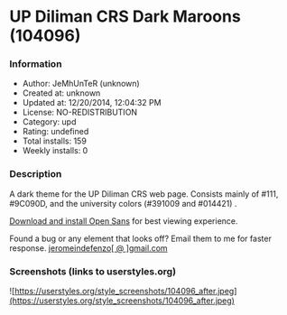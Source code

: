 # UP Diliman CRS Dark Maroons (104096)

### Information
- Author: JeMhUnTeR (unknown)
- Created at: unknown
- Updated at: 12/20/2014, 12:04:32 PM
- License: NO-REDISTRIBUTION
- Category: upd
- Rating: undefined
- Total installs: 159
- Weekly installs: 0


### Description
A dark theme for the UP Diliman CRS web page. Consists mainly of #111, #9C090D, and the university colors (#391009 and #014421) .

<a href="http://www.fontsquirrel.com/fonts/open-sans">Download and install Open Sans</a> for best viewing experience.

Found a bug or any element that looks off? Email them to me for faster response.
<a href="mailto:jeromeindefenzo@gmail.com?subject=UPD%20CRS%20Dark%20Maroons%20Response">jeromeindefenzo[ @ ]gmail.com</a>


### Screenshots (links to userstyles.org)
![https://userstyles.org/style_screenshots/104096_after.jpeg](https://userstyles.org/style_screenshots/104096_after.jpeg)


